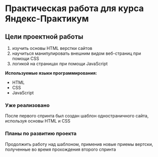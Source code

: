 # Практическая работа для курса Яндекс-Практикум
## Цели проектной работы
1) изучить основы HTML верстки сайтов
2) научиться манипулировать внешним видом веб-страниц при помощи CSS
3) логикой на страницах при помощи JavaScript

**Используемые языки программирования:**
* HTML
* CSS
* JavaScript
### Уже реализовано
После первого спринта был создан шаблон одностраничного сайта, используя основы HTML и CSS
### Планы по развитию проекта
Продолжить работу над шаблоном, применив новые приемы вертски, полученные во время прохождения второго спринта